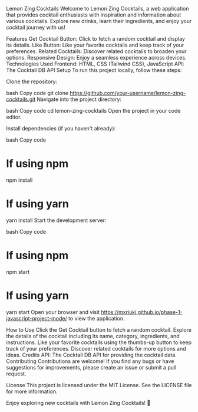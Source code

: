 Lemon Zing Cocktails
Welcome to Lemon Zing Cocktails, a web application that provides cocktail enthusiasts with inspiration and information about various cocktails. Explore new drinks, learn their ingredients, and enjoy your cocktail journey with us!


Features
Get Cocktail Button: Click to fetch a random cocktail and display its details.
Like Button: Like your favorite cocktails and keep track of your preferences.
Related Cocktails: Discover related cocktails to broaden your options.
Responsive Design: Enjoy a seamless experience across devices.
Technologies Used
Frontend: HTML, CSS (Tailwind CSS), JavaScript
API: The Cocktail DB API
Setup
To run this project locally, follow these steps:

Clone the repository:

bash
Copy code
git clone https://github.com/your-username/lemon-zing-cocktails.git
Navigate into the project directory:

bash
Copy code
cd lemon-zing-cocktails
Open the project in your code editor.

Install dependencies (if you haven't already):

bash
Copy code
# If using npm
npm install

# If using yarn
yarn install
Start the development server:

bash
Copy code
# If using npm
npm start

# If using yarn
yarn start
Open your browser and visit  https://mxriuki.github.io/phase-1-javascript-project-mode/ to view the application.

How to Use
Click the Get Cocktail button to fetch a random cocktail.
Explore the details of the cocktail including its name, category, ingredients, and instructions.
Like your favorite cocktails using the thumbs-up button to keep track of your preferences.
Discover related cocktails for more options and ideas.
Credits
API: The Cocktail DB API for providing the cocktail data.
Contributing
Contributions are welcome! If you find any bugs or have suggestions for improvements, please create an issue or submit a pull request.

License
This project is licensed under the MIT License. See the LICENSE file for more information.

Enjoy exploring new cocktails with Lemon Zing Cocktails! 🍹



